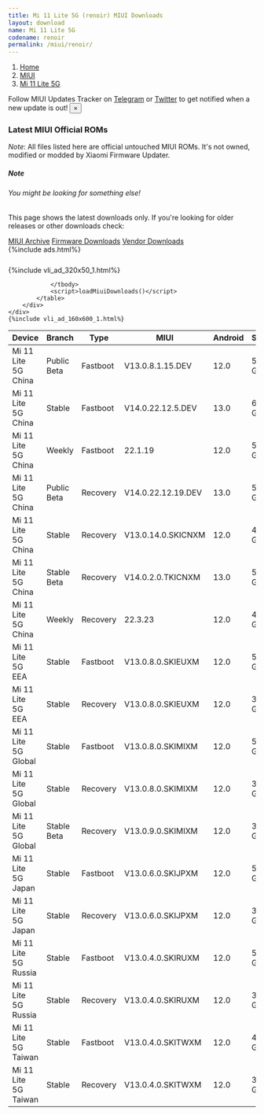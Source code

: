 ```yaml
---
title: Mi 11 Lite 5G (renoir) MIUI Downloads
layout: download
name: Mi 11 Lite 5G
codename: renoir
permalink: /miui/renoir/
---
```

<nav aria-label="breadcrumb">
    <ol class="breadcrumb">
        <li class="breadcrumb-item"><a href="/">Home</a></li>
        <li class="breadcrumb-item"><a href="/miui/">MIUI</a></li>
        <li class="breadcrumb-item active" aria-current="page"><a href="/miui/renoir/">Mi 11 Lite 5G</a></li>
    </ol>
</nav>
<div class="alert alert-primary alert-dismissible fade show" role="alert">
    Follow MIUI Updates Tracker on <a href="https://t.me/MIUIUpdatesTracker" class="alert-link">Telegram</a>
     or <a href="https://twitter.com/MiFwUpdater" class="alert-link">Twitter</a> to get notified when a new update is out!
    <button type="button" class="close" data-dismiss="alert" aria-label="Close">
        <span aria-hidden="true">&times;</span>
    </button>
</div>

### Latest MIUI Official ROMs
*Note*: All files listed here are official untouched MIUI ROMs. It's not owned, modified or modded by Xiaomi Firmware Updater.
<div class="card">
  <div class="card-body">
    <h5 class="card-title">Note</h5>
    <h6 class="card-subtitle mb-2 text-muted">You might be looking for something else!</h6>
    <p class="card-text">This page shows the latest downloads only.
     If you're looking for older releases or other downloads check:</p>
    <a href="/archive/miui/renoir/" class="card-link">MIUI Archive</a>
    <a href="/firmware/renoir/" class="card-link">Firmware Downloads</a>
    <a href="/vendor/renoir/" class="card-link">Vendor Downloads</a>
  </div>
</div>
{%include ads.html%}
<div class="row justify-content-center">
    <div class="col-10">
        <div class="table-responsive-md" style="margin-top: 25px;">
            {%include vli_ad_320x50_1.html%}
            <table id="miui" class="display dt-responsive nowrap compact table table-striped table-hover table-sm">
                <thead class="thead-dark">
                    <tr>
                        <th data-ref="device">Device</th>
                        <th data-ref="branch">Branch</th>
                        <th data-ref="type">Type</th>
                        <th data-ref="miui">MIUI</th>
                        <th data-ref="android">Android</th>
                        <th data-ref="size">Size</th>
                        <th data-ref="size">Date</th>
                        <th data-ref="link">Link</th>
                    </tr>
                </thead>
                <tbody>
                <tr><td>Mi 11 Lite 5G China</td><td>Public Beta</td><td>Fastboot</td><td>V13.0.8.1.15.DEV</td><td>12.0</td><td>5.2 GB</td><td>2022-03-15</td><td><a href="/miui/renoir/public beta/V13.0.8.1.15.DEV/">Download</a></td></tr>
<tr><td>Mi 11 Lite 5G China</td><td>Stable</td><td>Fastboot</td><td>V14.0.22.12.5.DEV</td><td>13.0</td><td>6.7 GB</td><td>2022-12-05</td><td><a href="/miui/renoir/stable/V14.0.22.12.5.DEV/">Download</a></td></tr>
<tr><td>Mi 11 Lite 5G China</td><td>Weekly</td><td>Fastboot</td><td>22.1.19</td><td>12.0</td><td>5.8 GB</td><td>2022-01-19</td><td><a href="/miui/renoir/weekly/22.1.19/">Download</a></td></tr>
<tr><td>Mi 11 Lite 5G China</td><td>Public Beta</td><td>Recovery</td><td>V14.0.22.12.19.DEV</td><td>13.0</td><td>5.7 GB</td><td>2022-12-23</td><td><a href="/miui/renoir/public beta/V14.0.22.12.19.DEV/">Download</a></td></tr>
<tr><td>Mi 11 Lite 5G China</td><td>Stable</td><td>Recovery</td><td>V13.0.14.0.SKICNXM</td><td>12.0</td><td>4.4 GB</td><td>2022-11-17</td><td><a href="/miui/renoir/stable/V13.0.14.0.SKICNXM/">Download</a></td></tr>
<tr><td>Mi 11 Lite 5G China</td><td>Stable Beta</td><td>Recovery</td><td>V14.0.2.0.TKICNXM</td><td>13.0</td><td>5.6 GB</td><td>2022-12-16</td><td><a href="/miui/renoir/stable beta/V14.0.2.0.TKICNXM/">Download</a></td></tr>
<tr><td>Mi 11 Lite 5G China</td><td>Weekly</td><td>Recovery</td><td>22.3.23</td><td>12.0</td><td>4.5 GB</td><td>2022-03-24</td><td><a href="/miui/renoir/weekly/22.3.23/">Download</a></td></tr>
<tr><td>Mi 11 Lite 5G EEA</td><td>Stable</td><td>Fastboot</td><td>V13.0.8.0.SKIEUXM</td><td>12.0</td><td>5.9 GB</td><td>2022-11-17</td><td><a href="/miui/renoir/stable/V13.0.8.0.SKIEUXM/">Download</a></td></tr>
<tr><td>Mi 11 Lite 5G EEA</td><td>Stable</td><td>Recovery</td><td>V13.0.8.0.SKIEUXM</td><td>12.0</td><td>3.5 GB</td><td>2022-12-02</td><td><a href="/miui/renoir/stable/V13.0.8.0.SKIEUXM/">Download</a></td></tr>
<tr><td>Mi 11 Lite 5G Global</td><td>Stable</td><td>Fastboot</td><td>V13.0.8.0.SKIMIXM</td><td>12.0</td><td>5.9 GB</td><td>2022-09-02</td><td><a href="/miui/renoir/stable/V13.0.8.0.SKIMIXM/">Download</a></td></tr>
<tr><td>Mi 11 Lite 5G Global</td><td>Stable</td><td>Recovery</td><td>V13.0.8.0.SKIMIXM</td><td>12.0</td><td>3.5 GB</td><td>2022-09-09</td><td><a href="/miui/renoir/stable/V13.0.8.0.SKIMIXM/">Download</a></td></tr>
<tr><td>Mi 11 Lite 5G Global</td><td>Stable Beta</td><td>Recovery</td><td>V13.0.9.0.SKIMIXM</td><td>12.0</td><td>3.5 GB</td><td>2022-12-12</td><td><a href="/miui/renoir/stable beta/V13.0.9.0.SKIMIXM/">Download</a></td></tr>
<tr><td>Mi 11 Lite 5G Japan</td><td>Stable</td><td>Fastboot</td><td>V13.0.6.0.SKIJPXM</td><td>12.0</td><td>5.8 GB</td><td>2022-09-28</td><td><a href="/miui/renoir/stable/V13.0.6.0.SKIJPXM/">Download</a></td></tr>
<tr><td>Mi 11 Lite 5G Japan</td><td>Stable</td><td>Recovery</td><td>V13.0.6.0.SKIJPXM</td><td>12.0</td><td>3.4 GB</td><td>2022-10-11</td><td><a href="/miui/renoir/stable/V13.0.6.0.SKIJPXM/">Download</a></td></tr>
<tr><td>Mi 11 Lite 5G Russia</td><td>Stable</td><td>Fastboot</td><td>V13.0.4.0.SKIRUXM</td><td>12.0</td><td>5.4 GB</td><td>2022-10-11</td><td><a href="/miui/renoir/stable/V13.0.4.0.SKIRUXM/">Download</a></td></tr>
<tr><td>Mi 11 Lite 5G Russia</td><td>Stable</td><td>Recovery</td><td>V13.0.4.0.SKIRUXM</td><td>12.0</td><td>3.5 GB</td><td>2022-10-25</td><td><a href="/miui/renoir/stable/V13.0.4.0.SKIRUXM/">Download</a></td></tr>
<tr><td>Mi 11 Lite 5G Taiwan</td><td>Stable</td><td>Fastboot</td><td>V13.0.4.0.SKITWXM</td><td>12.0</td><td>4.9 GB</td><td>2022-10-11</td><td><a href="/miui/renoir/stable/V13.0.4.0.SKITWXM/">Download</a></td></tr>
<tr><td>Mi 11 Lite 5G Taiwan</td><td>Stable</td><td>Recovery</td><td>V13.0.4.0.SKITWXM</td><td>12.0</td><td>3.4 GB</td><td>2022-10-25</td><td><a href="/miui/renoir/stable/V13.0.4.0.SKITWXM/">Download</a></td></tr>

                </tbody>
                <script>loadMiuiDownloads()</script>
            </table>
        </div>
    </div>
    {%include vli_ad_160x600_1.html%}
</div>
